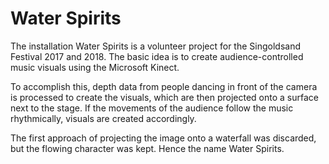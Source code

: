 # Water Spirits

The installation Water Spirits is a volunteer project for the Singoldsand Festival 2017 and 2018. The basic idea is to create audience-controlled music visuals using the Microsoft Kinect.

To accomplish this, depth data from people dancing in front of the camera is processed to create the visuals, which are then projected onto a surface next to the stage. If the movements of the audience follow the music rhythmically, visuals are created accordingly.

The first approach of projecting the image onto a waterfall was discarded, but the flowing character was kept. Hence the name Water Spirits.
